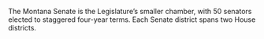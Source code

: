 The Montana Senate is the Legislature’s smaller chamber, with 50 senators elected to staggered four-year terms. Each Senate district spans two House districts.